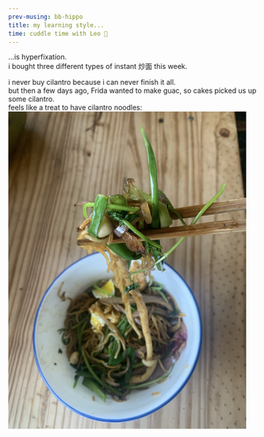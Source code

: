 ```yaml
---
prev-musing: bb-hippo
title: my learning style...
time: cuddle time with Leo 🐶
---
```

...is hyperfixation.\
i bought three different types of instant 炒面 this week.

i never buy cilantro because i can never finish it all.\
but then a few days ago, Frida wanted to make guac, so cakes picked us up some cilantro.\
feels like a treat to have cilantro noodles:
![](/assets/images/cilantro_noods.png "this was a really dank bite")